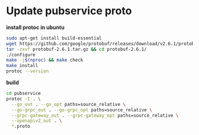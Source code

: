 # Update pubservice proto

**install protoc in ubuntu**

```sh
sudo apt-get install build-essential
wget https://github.com/google/protobuf/releases/download/v2.6.1/protobuf-2.6.1.tar.gz
tar -zxvf protobuf-2.6.1.tar.gz && cd protobuf-2.6.1/
./configure
make -j$(nproc) && make check
make install
protoc --version
```

**build**

```sh
cd pubservice
protoc -I . \
  --go_out . --go_opt paths=source_relative \
  --go-grpc_out . --go-grpc_opt paths=source_relative \
  --grpc-gateway_out . --grpc-gateway_opt paths=source_relative \
  --openapiv2_out . \
  *.proto
```
